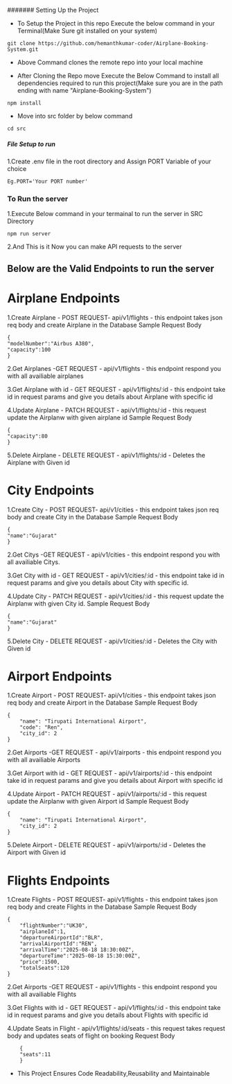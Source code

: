####### Setting Up the Project

- To Setup the Project in this repo Execute the below command in your Terminal(Make Sure git installed on your system)

```
git clone https://github.com/hemanthkumar-coder/Airplane-Booking-System.git
```

- Above Command clones the remote repo into your local machine

- After Cloning the Repo move Execute the Below Command to install all dependencies required to run this project(Make sure you are in the path ending with name "Airplane-Booking-System")

```
npm install
```

- Move into src folder by below command

```
cd src

```

##### File Setup to run

1.Create .env file in the root directory and Assign PORT Variable of your choice

```
Eg.PORT='Your PORT number'
```

### To Run the server

1.Execute Below command in your termainal to run the server in SRC Directory

````
npm run server
````

2.And This is it Now you can make API requests to the server

## Below are the Valid Endpoints to run the server

# Airplane Endpoints
1.Create Airplane - POST REQUEST- api/v1/flights   - this endpoint takes json req body and create Airplane in the Database
    Sample Request Body
```
{
"modelNumber":"Airbus A380",
"capacity":100
}
 ```
2.Get Airplanes -GET REQUEST -  api/v1/flights - this endpoint respond you with all availiable airplanes

3.Get Airplane with id - GET REQUEST - api/v1/flights/:id - this endpoint take id in request params and give you details about Airplane with specific id

4.Update Airplane - PATCH REQUEST - api/v1/flights/:id - this request update the Airplanw with given airplane id
    Sample Request Body
```
{
"capacity":80
}
```
5.Delete Airplane - DELETE REQUEST - api/v1/flights/:id - Deletes the Airplane with Given id

# City Endpoints

1.Create City - POST REQUEST- api/v1/cities - this endpoint takes json req body and create City in the Database
Sample Request Body

```
{
"name":"Gujarat"
}
```

2.Get Citys -GET REQUEST - api/v1/cities - this endpoint respond you with all availiable Citys.

3.Get City with id - GET REQUEST - api/v1/cities/:id - this endpoint take id in request params and give you details about City with specific id.

4.Update City - PATCH REQUEST - api/v1/cities/:id - this request update the Airplanw with given City id.
Sample Request Body

```
{
"name":"Gujarat"
}
```

5.Delete City - DELETE REQUEST - api/v1/cities/:id - Deletes the City with Given id

# Airport Endpoints

1.Create Airport - POST REQUEST- api/v1/cities - this endpoint takes json req body and create Airport in the Database
Sample Request Body

```
{
    "name": "Tirupati International Airport",
    "code": "Ren",
    "city_id": 2
}
```

2.Get Airports -GET REQUEST - api/v1/airports - this endpoint respond you with all availiable Airports

3.Get Airport with id - GET REQUEST - api/v1/airports/:id - this endpoint take id in request params and give you details about Airport with specific id

4.Update Airport - PATCH REQUEST - api/v1/airports/:id - this request update the Airplanw with given Airport id
Sample Request Body

```
{
    "name": "Tirupati International Airport",
    "city_id": 2
}
```

5.Delete Airport - DELETE REQUEST - api/v1/airports/:id - Deletes the Airport with Given id

# Flights Endpoints

1.Create Flights - POST REQUEST- api/v1/flights - this endpoint takes json req body and create Flights in the Database
Sample Request Body

```
{
    "flightNumber":"UK30",
    "airplaneId":1,
    "departureAirportId":"BLR",
    "arrivalAirportId":"REN",
    "arrivalTime":"2025-08-18 18:30:00Z",
    "departureTime":"2025-08-18 15:30:00Z",
    "price":1500,
    "totalSeats":120
}
```

2.Get Airports -GET REQUEST - api/v1/flights - this endpoint respond you with all availiable Flights

3.Get Flights with id - GET REQUEST - api/v1/flights/:id - this endpoint take id in request params and give you details about Flights with specific id

4.Update Seats in Flight - api/v1/flights/:id/seats - this request takes request body and updates seats of flight on booking
Request Body

```
    {
    "seats":11
    }
```

* This Project Ensures Code Readability,Reusability and Maintainable